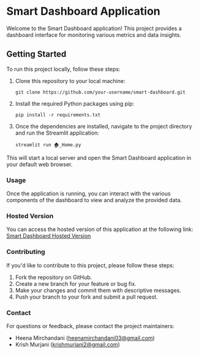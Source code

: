 # Smart Dashboard Application

Welcome to the Smart Dashboard application! This project provides a dashboard interface for monitoring various metrics and data insights.

## Getting Started

To run this project locally, follow these steps:

1. Clone this repository to your local machine:
   ```
   git clone https://github.com/your-username/smart-dashboard.git
   ```
2. Install the required Python packages using pip:
   ```
   pip install -r requirements.txt
   ```
3. Once the dependencies are installed, navigate to the project directory and run the Streamlit application:
   ```
   streamlit run 🏠_Home.py
   ```
This will start a local server and open the Smart Dashboard application in your default web browser.

### Usage

Once the application is running, you can interact with the various components of the dashboard to view and analyze the provided data.

### Hosted Version

You can access the hosted version of this application at the following link:
[Smart Dashboard Hosted Version](https://group21-smadashboard.streamlit.app/)

### Contributing

If you'd like to contribute to this project, please follow these steps:

1. Fork the repository on GitHub.
2. Create a new branch for your feature or bug fix.
3. Make your changes and commit them with descriptive messages.
4. Push your branch to your fork and submit a pull request.

### Contact

For questions or feedback, please contact the project maintainers:

- Heena Mirchandani (heenamirchandani03@gmail.com)
- Krish Murjani (krishmurjani2@gmail.com)
